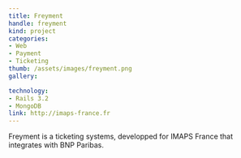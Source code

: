```yaml
---
title: Freyment
handle: freyment
kind: project
categories:
- Web
- Payment
- Ticketing
thumb: /assets/images/freyment.png
gallery:

technology:
- Rails 3.2
- MongoDB
link: http://imaps-france.fr
---
```


Freyment is a ticketing systems, developped for IMAPS France that integrates
with BNP Paribas.
